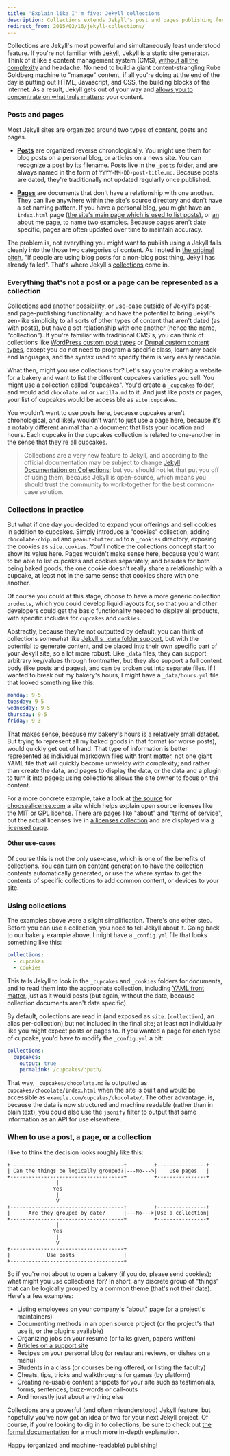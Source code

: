 ```yaml
---
title: 'Explain like I''m five: Jekyll collections'
description: Collections extends Jekyll's post and pages publishing functionality, and brings Jekyll's zen-like simplicity to all sorts of other types of content that aren't dated, but have a relationship with one another.
redirect_from: 2015/02/16/jekyll-collections/
---
```


Collections are Jekyll's most powerful and simultaneously least understood feature. If you're not familiar with [Jekyll](http://jekyllrb.com/), Jekyll is a static site generator. Think of it like a content management system (CMS), [without all the complexity](http://developmentseed.org/blog/2012/07/27/build-cms-free-websites/) and headache. No need to build a giant content-strangling Rube Goldberg machine to "manage" content, if all you're doing at the end of the day is putting out HTML, Javascript, and CSS, the building blocks of the internet. As a result, Jekyll gets out of your way and [allows you to concentrate on what truly matters](http://ben.balter.com/2012/10/01/welcome-to-the-post-cms-world/): your content.

### Posts and pages

Most Jekyll sites are organized around two types of content, posts and pages.

* **[Posts](http://jekyllrb.com/docs/posts/)** are organized reverse chronologically. You might use them for blog posts on a personal blog, or articles on a news site. You can recognize a post by its filename. Posts live in the `_posts` folder, and are always named in the form of `YYYY-MM-DD-post-title.md`. Because posts are dated, they're traditionally not updated regularly once published.

* **[Pages](http://jekyllrb.com/docs/pages/)** are documents that don't have a relationship with one another. They can live anywhere within the site's source directory and don't have a set naming pattern. If you have a personal blog, you might have an `index.html` page ([the site's main page which is used to list posts](http://ben.balter.com/)), or [an about me page](http://ben.balter.com/about/), to name two examples. Because pages aren't date specific, pages are often updated over time to maintain accuracy.

The problem is, not everything you might want to publish using a Jekyll falls cleanly into the those two categories of content. As I noted in [the original pitch](https://github.com/jekyll/jekyll/issues/1941), "If people are using blog posts for a non-blog post thing, Jekyll has already failed". That's where Jekyll's [collections](http://jekyllrb.com/docs/collections/) come in.

### Everything that's not a post or a page can be represented as a collection

Collections add another possibility, or use-case outside of Jekyll's post- and page-publishing functionality; and have the potential to bring Jekyll's zen-like simplicity to all sorts of other types of content that aren't dated (as with posts), but have a set relationship with one another (hence the name, "collection"). If you're familiar with traditional CMS's, you can think of collections like [WordPress custom post types](http://codex.wordpress.org/Post_Types) or [Drupal custom content types](https://www.drupal.org/node/774728), except you do not need to program a specific class, learn any back-end languages, and the syntax used to specify them is very easily readable.

What then, might you use collections for? Let's say you're making a website for a bakery and want to list the different cupcakes varieties you sell. You might use a collection called "cupcakes". You'd create a `_cupcakes` folder, and would add `chocolate.md` or `vanilla.md` to it. And just like posts or pages, your list of cupcakes would be accessible as `site.cupcakes`.

You wouldn't want to use posts here, because cupcakes aren't chronological, and likely wouldn't want to just use a page here, because it's a notably different animal than a document that lists your location and hours. Each cupcake in the cupcakes collection is related to one-another in the sense that they're all cupcakes.

> Collections are a very new feature to Jekyll, and according to the official documentation may be subject to change [Jekyll Documentation on Collections](http://jekyllrb.com/docs/collections/); but you should not let that put you off of using them, because Jekyll is open-source, which means you should trust the community to work-together for the best common-case solution.

### Collections in practice

But what if one day you decided to expand your offerings and sell cookies in addition to cupcakes. Simply introduce a "cookies" collection, adding `chocolate-chip.md` and `peanut-butter.md` to a `_cookies` directory, exposing the cookies as `site.cookies`. You'll notice the collections concept start to show its value here. Pages wouldn't make sense here, because you'd want to be able to list cupcakes and cookies separately, and besides for both being baked goods, the one cookie doesn't really share a relationship with a cupcake, at least not in the same sense that cookies share with one another.

Of course you could at this stage, choose to have a more generic collection `products`, which you could develop liquid layouts for, so that you and other developers could get the basic functionality needed to display all products, with specific includes for `cupcakes` and `cookies`.

Abstractly, because they're not outputted by default, you can think of collections somewhat like [Jekyll's `_data` folder support](http://jekyllrb.com/docs/datafiles/), but with the potential to generate content, and be placed into their own specific part of your Jekyll site, so a lot more robust. Like `_data` files, they can support arbitrary key/values through frontmatter, but they also support a full content body (like posts and pages), and can be broken out into separate files. If I wanted to break out my bakery's hours, I might have a `_data/hours.yml` file that looked something like this:

```yaml
monday: 9-5
tuesday: 9-5
wednesday: 9-5
thursday: 9-5
friday: 9-3
```

That makes sense, because my bakery's hours is a relatively small dataset. But trying to represent all my baked goods in that format (or worse posts), would quickly get out of hand. That type of information is better represented as individual markdown files with front matter, not one giant YAML file that will quickly become unwieldy with complexity; and rather than create the data, and pages to display the data, or the data and a plugin to turn it into pages; using collections allows the site owner to focus on the content.

For a more concrete example, take a look at [the source](https://github.com/github/choosealicense.com) for [choosealicense.com](http://choosealicense.com) a site which helps explain open source licenses like the MIT or GPL license. There are pages like "about" and "terms of service", but the actual licenses live in [a licenses collection](https://github.com/github/choosealicense.com/tree/gh-pages/_licenses) and are displayed via [a licensed page](https://github.com/github/choosealicense.com/blob/gh-pages/licenses.html).

#### Other use-cases

Of course this is not the only use-case, which is one of the benefits of collections. You can turn on content generation to have the collection contents automatically generated, or use the where syntax to get the contents of specific collections to add common content, or devices to your site.

### Using collections

The examples above were a slight simplification. There's one other step. Before you can use a collection, you need to tell Jekyll about it. Going back to our bakery example above, I might have a `_config.yml` file that looks something like this:

```yaml
collections:
  - cupcakes
  - cookies
```

This tells Jekyll to look in the `_cupcakes` and `_cookies` folders for documents, and to read them into the appropriate collection, including [YAML front matter](http://jekyllrb.com/docs/frontmatter/), just as it would posts (but again, without the date, because collection documents aren't date specific).

By default, collections are read in (and exposed as `site.[collection]`, an alias per-collection),but not included in the final site; at least not individually like you might expect posts or pages to. If you wanted a page for each type of cupcake, you'd have to modify the `_config.yml` a bit:

```yaml
collections:
  cupcakes:
    output: true
    permalink: /cupcakes/:path/
```

That way, `_cupcakes/chocolate.md` is outputted as `cupcakes/chocolate/index.html` when the site is built and would be accessible as `example.com/cupcakes/chocolate/`. The other advantage, is, because the data is now structured and machine readable (rather than in plain text), you could also use the `jsonify` filter to output that same information as an API for use elsewhere.

### When to use a post, a page, or a collection

I like to think the decision looks roughly like this:

```
+-------------------------------------+         +----------------+
| Can the things be logically grouped?|---No--->|    Use pages   |
+-------------------------------------+         +----------------+
                |
               Yes
                |
                V
+-------------------------------------+         +----------------+
|      Are they grouped by date?      |---No--->|Use a collection|
+-------------------------------------+         +----------------+
                |
               Yes
                |
                V
+-------------------------------------+
|            Use posts                |
+-------------------------------------+
```

So if you're not about to open a bakery (if you do, please send cookies); what might you use collections for? In short, any discrete group of "things" that can be logically grouped by a common theme (that's not their date). Here's a few examples:

* Listing employees on your company's "about" page (or a project's maintainers)
* Documenting methods in an open source project (or the project's that use it, or the plugins available)
* Organizing jobs on your resume (or talks given, papers written)
* [Articles on a support site](https://github.com/blog/1939-how-github-uses-github-to-document-github)
* Recipes on your personal blog (or restaurant reviews, or dishes on a menu)
* Students in a class (or courses being offered, or listing the faculty)
* Cheats, tips, tricks and walkthroughs for games (by platform)
* Creating re-usable content snippets for your site such as testimonials, forms, sentences, buzz-words or call-outs
* And honestly just about anything else

Collections are a powerful (and often misunderstood) Jekyll feature, but hopefully you've now got an idea or two for your next Jekyll project. Of course, if you're looking to dig in to collections, be sure to check out [the formal documentation](http://jekyllrb.com/docs/collections/) for a much more in-depth explanation.

Happy (organized and machine-readable) publishing!
